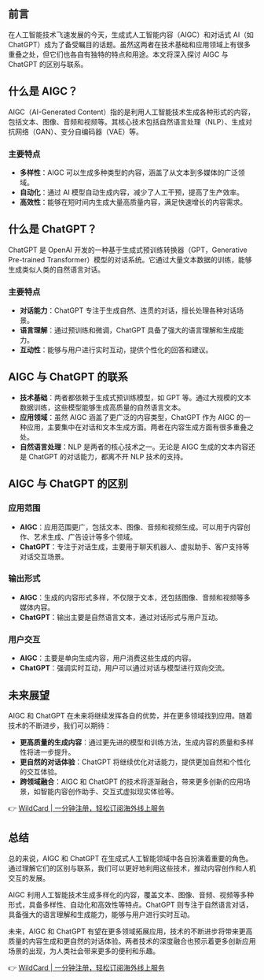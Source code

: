 ## 前言

在人工智能技术飞速发展的今天，生成式人工智能内容（AIGC）和对话式 AI（如 ChatGPT）成为了备受瞩目的话题。虽然这两者在技术基础和应用领域上有很多重叠之处，但它们也各自有独特的特点和用途。本文将深入探讨 AIGC 与 ChatGPT 的区别与联系。

## 什么是 AIGC？

AIGC（AI-Generated Content）指的是利用人工智能技术生成各种形式的内容，包括文本、图像、音频和视频等。其核心技术包括自然语言处理（NLP）、生成对抗网络（GAN）、变分自编码器（VAE）等。

### 主要特点

- **多样性**：AIGC 可以生成多种类型的内容，涵盖了从文本到多媒体的广泛领域。
- **自动化**：通过 AI 模型自动生成内容，减少了人工干预，提高了生产效率。
- **高效性**：能够在短时间内生成大量高质量内容，满足快速增长的内容需求。

## 什么是 ChatGPT？

ChatGPT 是 OpenAI 开发的一种基于生成式预训练转换器（GPT，Generative Pre-trained Transformer）模型的对话系统。它通过大量文本数据的训练，能够生成类似人类的自然语言对话。

### 主要特点

- **对话能力**：ChatGPT 专注于生成自然、连贯的对话，擅长处理各种对话场景。
- **语言理解**：通过预训练和微调，ChatGPT 具备了强大的语言理解和生成能力。
- **互动性**：能够与用户进行实时互动，提供个性化的回答和建议。

## AIGC 与 ChatGPT 的联系

- **技术基础**：两者都依赖于生成式预训练模型，如 GPT 等。通过大规模的文本数据训练，这些模型能够生成高质量的自然语言文本。
- **应用领域**：虽然 AIGC 涵盖了更广泛的内容类型，ChatGPT 作为 AIGC 的一种应用，主要集中在对话和文本生成方面。两者在内容生成方面有很多重叠之处。
- **自然语言处理**：NLP 是两者的核心技术之一。无论是 AIGC 生成的文本内容还是 ChatGPT 的对话能力，都离不开 NLP 技术的支持。

## AIGC 与 ChatGPT 的区别

### 应用范围

- **AIGC**：应用范围更广，包括文本、图像、音频和视频生成。可以用于内容创作、艺术生成、广告设计等多个领域。
- **ChatGPT**：专注于对话生成，主要用于聊天机器人、虚拟助手、客户支持等对话交互场景。

### 输出形式

- **AIGC**：生成的内容形式多样，不仅限于文本，还包括图像、音频和视频等多媒体内容。
- **ChatGPT**：输出主要是自然语言文本，通过对话形式与用户互动。

### 用户交互

- **AIGC**：主要是单向生成内容，用户消费这些生成的内容。
- **ChatGPT**：强调实时互动，用户可以通过对话与模型进行双向交流。

## 未来展望

AIGC 和 ChatGPT 在未来将继续发挥各自的优势，并在更多领域找到应用。随着技术的不断进步，我们可以期待：

- **更高质量的生成内容**：通过更先进的模型和训练方法，生成内容的质量和多样性将进一步提升。
- **更自然的对话体验**：ChatGPT 将继续优化对话能力，提供更加自然和个性化的交互体验。
- **跨领域融合**：AIGC 和 ChatGPT 的技术将逐渐融合，带来更多创新的应用场景，如智能内容创作助手、交互式虚拟现实体验等。

👉 [WildCard | 一分钟注册，轻松订阅海外线上服务](https://bit.ly/bewildcard)

## 总结

总的来说，AIGC 和 ChatGPT 在生成式人工智能领域中各自扮演着重要的角色。通过理解它们的区别与联系，我们可以更好地利用这些技术，推动内容创作和人机交互的发展。

AIGC 利用人工智能技术生成多样化的内容，覆盖文本、图像、音频、视频等多种形式，具备多样性、自动化和高效性等特点。ChatGPT 则专注于自然语言对话，具备强大的语言理解和生成能力，能够与用户进行实时互动。

未来，AIGC 和 ChatGPT 有望在更多领域拓展应用，技术的不断进步将带来更高质量的内容生成和更自然的对话体验。两者技术的深度融合也预示着更多创新应用场景的出现，为人类社会带来更多的便利和乐趣。

👉 [WildCard | 一分钟注册，轻松订阅海外线上服务](https://bit.ly/bewildcard)
